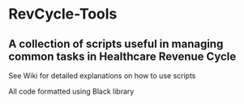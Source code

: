 # RevCycle-Tools
## A collection of scripts useful in managing common tasks in Healthcare Revenue Cycle

See Wiki for detailed explanations on how to use scripts  

All code formatted using Black library
